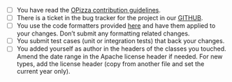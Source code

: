 <!--

Thank you for proposing a pull request. This template will guide you through the essential steps necessary for a pull request.
Make sure that:

-->

- [ ] You have read the [OPizza contribution guidelines](https://github.com/BhuwanUpadhyay/opizza-build/blob/master/CONTRIBUTING.adoc).
- [ ] There is a ticket in the bug tracker for the project in our [GITHUB](https://github.com/BhuwanUpadhyay/opizza-commons/issues).
- [ ] You use the code formatters provided [here](https://github.com/BhuwanUpadhyay/opizza-build/tree/master/etc/ide) and have them applied to your changes. Don’t submit any formatting related changes.
- [ ] You submit test cases (unit or integration tests) that back your changes.
- [ ] You added yourself as author in the headers of the classes you touched. Amend the date range in the Apache license header if needed. For new types, add the license header (copy from another file and set the current year only).
